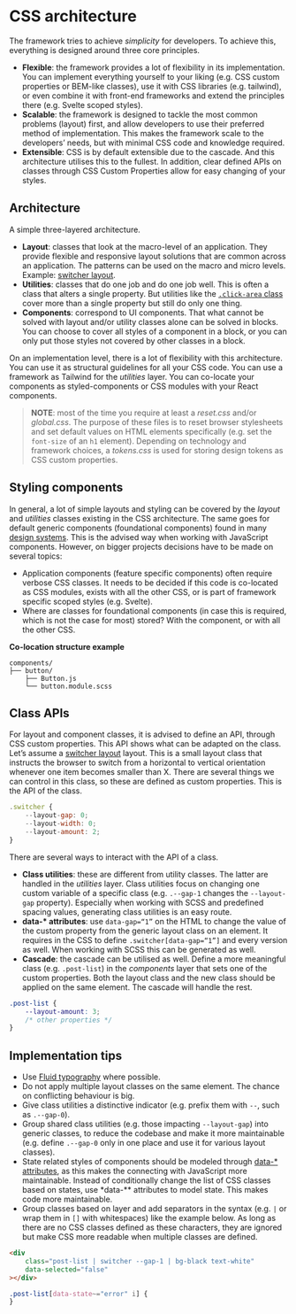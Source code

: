 # CSS architecture

The framework tries to achieve _simplicity_ for developers. To achieve this, everything is designed around three core principles.

-   **Flexible**: the framework provides a lot of flexibility in its implementation. You can implement everything yourself to your liking (e.g. CSS custom properties or BEM-like classes), use it with CSS libraries (e.g. tailwind), or even combine it with front-end frameworks and extend the principles there (e.g. Svelte scoped styles).
-   **Scalable**: the framework is designed to tackle the most common problems (layout) first, and allow developers to use their preferred method of implementation. This makes the framework scale to the developers’ needs, but with minimal CSS code and knowledge required.
-   **Extensible**: CSS is by default extensible due to the cascade. And this architecture utilises this to the fullest. In addition, clear defined APIs on classes through CSS Custom Properties allow for easy changing of your styles.

## Architecture

A simple three-layered architecture.

-   **Layout**: classes that look at the macro-level of an application. They provide flexible and responsive layout solutions that are common across an application. The patterns can be used on the macro and micro levels. Example: [switcher layout](https://github.com/vyckes/crinkles.dev/blob/main/src/styles/layout/switcher.css).
-   **Utilities**: classes that do one job and do one job well. This is often a class that alters a single property. But utilities like the [`.click-area` class](https://github.com/vyckes/bace-css/blob/main/src/utilities/_click-area.scss) cover more than a single property but still do only one thing.
-   **Components**: correspond to UI components. That what cannot be solved with layout and/or utility classes alone can be solved in blocks. You can choose to cover all styles of a component in a block, or you can only put those styles not covered by other classes in a block.

On an implementation level, there is a lot of flexibility with this architecture. You can use it as structural guidelines for all your CSS code. You can use a framework as Tailwind for the _utilities_ layer. You can co-locate your components as styled-components or CSS modules with your React components.

> **NOTE**: most of the time you require at least a _reset.css_ and/or _global.css_. The purpose of these files is to reset browser stylesheets and set default values on HTML elements specifically (e.g. set the `font-size` of an `h1` element). Depending on technology and framework choices, a _tokens.css_ is used for storing design tokens as CSS custom properties.

## Styling components

In general, a lot of simple layouts and styling can be covered by the _layout_ and _utilities_ classes existing in the CSS architecture. The same goes for default generic components (foundational components) found in many [design systems](/design-systems.md). This is the advised way when working with JavaScript components. However, on bigger projects decisions have to be made on several topics:

-   Application components (feature specific components) often require verbose CSS classes. It needs to be decided if this code is co-located as CSS modules, exists with all the other CSS, or is part of framework specific scoped styles (e.g. Svelte).
-   Where are classes for foundational components (in case this is required, which is not the case for most) stored? With the component, or with all the other CSS.

**Co-location structure example**

```
components/
├── button/
    ├── Button.js
    └── button.module.scss
```

## Class APIs

For layout and component classes, it is advised to define an API, through CSS custom properties. This API shows what can be adapted on the class. Let’s assume a [switcher layout](https://github.com/vyckes/crinkles.dev/blob/main/src/styles/layout/switcher.css) layout. This is a small layout class that instructs the browser to switch from a horizontal to vertical orientation whenever one item becomes smaller than X. There are several things we can control in this class, so these are defined as custom properties. This is the API of the class.

```js
.switcher {
	--layout-gap: 0;
	--layout-width: 0;
	--layout-amount: 2;
}
```

There are several ways to interact with the API of a class.

-   **Class utilities**: these are different from utility classes. The latter are handled in the _utilities_ layer. Class utilities focus on changing one custom variable of a specific class (e.g. `.--gap-1` changes the `--layout-gap` property). Especially when working with SCSS and predefined spacing values, generating class utilities is an easy route.
-   **data-\* attributes**: use `data-gap=“1”` on the HTML to change the value of the custom property from the generic layout class on an element. It requires in the CSS to define `.switcher[data-gap=“1”]` and every version as well. When working with SCSS this can be generated as well.
-   **Cascade**: the cascade can be utilised as well. Define a more meaningful class (e.g. `.post-list`) in the _components_ layer that sets one of the custom properties. Both the layout class and the new class should be applied on the same element. The cascade will handle the rest.

```css
.post-list {
	--layout-amount: 3;
	/* other properties */
}
```

## Implementation tips

-   Use [Fluid typography](https://crinkles.dev/writing/different-approaches-to-fluid-typography-and-layouts/) where possible.
-   Do not apply multiple layout classes on the same element. The chance on conflicting behaviour is big.
-   Give class utilities a distinctive indicator (e.g. prefix them with `--`, such as `.--gap-0`).
-   Group shared class utilities (e.g. those impacting `--layout-gap`) into generic classes, to reduce the codebase and make it more maintainable (e.g. define `.--gap-0` only in one place and use it for various layout classes).
-   State related styles of components should be modeled through [data-\* attributes](https://crinkles.dev/writing/css-data-attributes/), as this makes the connecting with JavaScript more maintainable. Instead of conditionally change the list of CSS classes based on states, use \*data-\*\* attributes to model state. This makes code more maintainable.
-   Group classes based on layer and add separators in the syntax (e.g. `|` or wrap them in `[]` with whitespaces) like the example below. As long as there are no CSS classes defined as these characters, they are ignored but make CSS more readable when multiple classes are defined.

```html
<div
	class="post-list | switcher --gap-1 | bg-black text-white"
	data-selected="false"
></div>
```

```css
.post-list[data-state~="error" i] {
}
```
